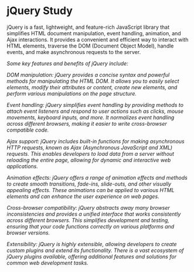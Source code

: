 # jQuery Study

jQuery is a fast, lightweight, and feature-rich JavaScript library that simplifies HTML document manipulation, event handling, animation, and Ajax interactions. It provides a convenient and efficient way to interact with HTML elements, traverse the DOM (Document Object Model), handle events, and make asynchronous requests to the server.

<i>Some key features and benefits of jQuery include:

DOM manipulation: jQuery provides a concise syntax and powerful methods for manipulating the HTML DOM. It allows you to easily select elements, modify their attributes or content, create new elements, and perform various manipulations on the page structure.

Event handling: jQuery simplifies event handling by providing methods to attach event listeners and respond to user actions such as clicks, mouse movements, keyboard inputs, and more. It normalizes event handling across different browsers, making it easier to write cross-browser compatible code.

Ajax support: jQuery includes built-in functions for making asynchronous HTTP requests, known as Ajax (Asynchronous JavaScript and XML) requests. This enables developers to load data from a server without reloading the entire page, allowing for dynamic and interactive web applications.

Animation effects: jQuery offers a range of animation effects and methods to create smooth transitions, fade-ins, slide-outs, and other visually appealing effects. These animations can be applied to various HTML elements and can enhance the user experience on web pages.

Cross-browser compatibility: jQuery abstracts away many browser inconsistencies and provides a unified interface that works consistently across different browsers. This simplifies development and testing, ensuring that your code functions correctly on various platforms and browser versions.

Extensibility: jQuery is highly extensible, allowing developers to create custom plugins and extend its functionality. There is a vast ecosystem of jQuery plugins available, offering additional features and solutions for common web development tasks.</i>
